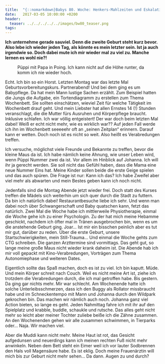 ```yaml
---
title:  "{::nomarkdown}Babys 80. Woche: Henkers-Mahlzeiten und Eskalation{:/}"
date:   2017-03-05 10:00:00 +0200
header:
  teaser: ../../../../../images/bw80_teaser.png
tags:
---
```

**Ich unternehme gerade sauviel. Denn die zweite Geburt steht kurz bevor. Also lebe ich wieder jeden Tag, als könnte es mein letzter sein. Ist ja auch irgendwie so. Doch dabei mute ich mir wieder mal zu viel zu. Manche lernen es wohl nie?!**

<figure>
  <img src="../../../../../images/bw80.jpg" alt="">
  <figcaption>Püppi mit Papa in Poing. Ich kann nicht auf die Höhe runter, da komm ich nie wieder hoch.</figcaption>
</figure>

Echt. Ich bin so ein Horst. Letzten Montag war das letzte Mal Geburtsvorbereitungskurs. Partnerabend! Und bei dem ging es um Babypflege. Da hat mein Mann lustige Sachen erzählt. Zum Beispiel hatten die Jungs die Aufgabe, ein Tortendiagramm zu erstellen zum Thema Wochenbett. Sie sollten einschätzen, wieviel Zeit für welche Tätigkeit im Wochenbett drauf geht. Und mein Liebster hat allen Ernstes 14 (!) Stunden veranschlagt, die die Mutter fürs Ausruhen und Körperpflege braucht. Inklusive schlafen. Ich war völlig entgeistert! Der war doch beim letzten Mal dabei! Weiß er echt nicht mehr, wie es wirklich war?? Auf jeden Fall werde ich ihn im Wochenbett seeeeehr oft an „seinen Zeitplan“ erinnern. Darauf kann er wetten. Doch noch ist es nicht so weit. Also heißt es Verabredungen treffen.

Ich versuche, möglichst viele Freunde und Bekannte zu treffen, bevor die kleine Maus da ist. Ich habe nämlich keine Ahnung, wie unser Leben wird, wenn Püppi Nummer zwei da ist. Vor allem im Hinblick auf Johanna. Ich will ihr ja gerecht werden. Sie soll nicht das Gefühl haben, dass die Mama eine neue Nummer Eins hat. Meine Kinder sollen beide die erste Geige spielen und das auch spüren. Die Frage ist nur: Kann ich das? Ich habe Zweifel aber viel mehr als abwarten und mein Bestes geben kann ich noch nicht.

Jedenfalls sind die Montag Abende jetzt wieder frei. Doch statt des Kurses treffen die Mädels sich weiterhin um sich quer durch die Stadt zu futtern. Da bin ich natürlich dabei! Restaurantbesuche liebe ich sehr. Und wenn man dabei noch über Schwangerschaft und Baby quatschen kann, fetzt das natürlich. Zwei Mal die Woche habe ich mittlerweile Physiotherapie, einmal die Woche gehe ich zu einer Psychologin. Zu der hat mich meine Hebamme geschickt, nachdem ich öfter mal in Tränen ausgebrochen bin, wenn es um die anstehende Geburt ging. Joar… Ist mir ein bisschen peinlich aber es tut mir gut, darüber zu reden. Über die erste Geburt, unsere Startschwierigkeiten, mein Still-Trauma… Und einmal die Woche gehts zum CTG schreiben. Die ganzen Arzttermine sind vormittags. Das geht gut, so lange meine große Maus nicht wieder krank daheim ist. Die Abende hab ich mir voll gepackt mit Kino-Verabredungen, Vorträgen zum Thema Autonomiephase und weiteren Dates.

Eigentlich sollte das Spaß machen, doch es ist zu viel. Ich bin kaputt. Müde. Und mein Körper schreit nach Couch. Weil es nicht meine Art ist, ziehe ich trotzdem die Verabredungen durch, die ich mal getroffen habe. Bis gestern. Da ging gar nichts mehr. Mir war schlecht. Am Wochenende hatte ich solche Unterleibsschmerzen, dass ich den Buggy als Rollator missbraucht habe und im Schneckentempo mit Mann und Johanna durch den Wildpark gekrochen bin. Das machen wir nämlich auch noch. Johanna ganz viel Action bieten, so lange es geht. Jeden Nahmittag fahre ich mit ihr auf den Spielplatz und krabble, buddle, schaukle und rutsche. Das alles geht nicht mehr so leicht aber meiner Tochter zuliebe beiße ich die Zähne zusammen. An den Wochenenden gehen wir alle zusammen schwimmen, in Tierparks oder… Naja. Wir machen viel.

Aber die Muddi kann nicht mehr. Meine Haut ist rot, das Gesicht aufgedunsen und neuerdings kann ich meinen rechten Fuß nicht mehr anwinkeln. Neben dem Bett steht ein Eimer weil ich vor lauter Sodbrennen den Hals voll Magensäure habe. Es ist eklig. Doch meine Frauenärztin will mich bis zur Geburt nicht mehr sehen… Da dann. Augen zu und durch?
